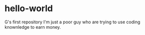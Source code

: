 # hello-world
G's first repository
I'm just a poor guy who are trying to use coding knownledge to earn money.
